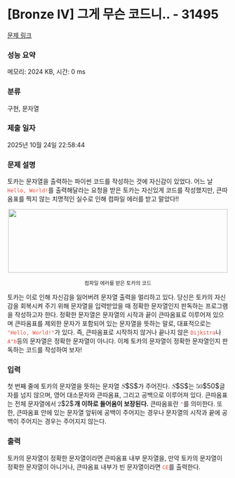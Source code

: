 # [Bronze IV] 그게 무슨 코드니.. - 31495 

[문제 링크](https://www.acmicpc.net/problem/31495) 

### 성능 요약

메모리: 2024 KB, 시간: 0 ms

### 분류

구현, 문자열

### 제출 일자

2025년 10월 24일 22:58:44

### 문제 설명

<p>토카는 문자열을 출력하는 파이썬 코드를 작성하는 것에 자신감이 있었다. 어느 날 <code><span data-darkreader-inline-color="" style="color: rgb(231, 76, 60); --darkreader-inline-color: #e95849;">Hello, World!</span></code>를 출력해달라는 요청을 받은 토카는 자신있게 코드를 작성했지만, 큰따옴표를 찍지 않는 치명적인 실수로 인해 컴파일 에러를 받고 말았다!!</p>

<p style="text-align: center;"><img alt="" src="https://upload.acmicpc.net/d2d0ac63-8f34-45b0-ae65-9802427da1a1/-/preview/" style="height: 145px; width: 500px;"></p>

<p style="text-align: center;"><small>컴파일 에러를 받은 토카의 코드</small></p>

<p>토카는 이로 인해 자신감을 잃어버려 문자열 출력을 멀리하고 있다. 당신은 토카의 자신감을 회복시켜 주기 위해 문자열을 입력받았을 때 정확한 문자열인지 판독하는 프로그램을 작성하고자 한다. 정확한 문자열은 문자열의 시작과 끝이 큰따옴표로 이루어져 있으며 큰따옴표를 제외한 문자가 포함되어 있는 문자열을 뜻하는 말로, 대표적으로는 <code><span style="color:#e74c3c;">"Hello, World!"</span></code>가 있다. 즉, 큰따옴표로 시작하지 않거나 끝나지 않은 <code><span style="color:#e74c3c;">Dijkstra</span></code>나 <code><span style="color:#e74c3c;">A"b</span></code>등의 문자열은 정확한 문자열이 아니다. 이제 토카의 문자열이 정확한 문자열인지 판독하는 코드를 작성하여 보자!</p>

### 입력 

 <p>첫 번째 줄에 토카의 문자열을 뜻하는 문자열 <mjx-container class="MathJax" jax="CHTML" style="font-size: 109%; position: relative;"><mjx-math class="MJX-TEX" aria-hidden="true"><mjx-mi class="mjx-i"><mjx-c class="mjx-c1D446 TEX-I"></mjx-c></mjx-mi></mjx-math><mjx-assistive-mml unselectable="on" display="inline"><math xmlns="http://www.w3.org/1998/Math/MathML"><mi>S</mi></math></mjx-assistive-mml><span aria-hidden="true" class="no-mathjax mjx-copytext">$S$</span></mjx-container>가 주어진다. <mjx-container class="MathJax" jax="CHTML" style="font-size: 109%; position: relative;"><mjx-math class="MJX-TEX" aria-hidden="true"><mjx-mi class="mjx-i"><mjx-c class="mjx-c1D446 TEX-I"></mjx-c></mjx-mi></mjx-math><mjx-assistive-mml unselectable="on" display="inline"><math xmlns="http://www.w3.org/1998/Math/MathML"><mi>S</mi></math></mjx-assistive-mml><span aria-hidden="true" class="no-mathjax mjx-copytext">$S$</span></mjx-container>는 <mjx-container class="MathJax" jax="CHTML" style="font-size: 109%; position: relative;"><mjx-math class="MJX-TEX" aria-hidden="true"><mjx-mn class="mjx-n"><mjx-c class="mjx-c35"></mjx-c><mjx-c class="mjx-c30"></mjx-c></mjx-mn></mjx-math><mjx-assistive-mml unselectable="on" display="inline"><math xmlns="http://www.w3.org/1998/Math/MathML"><mn>50</mn></math></mjx-assistive-mml><span aria-hidden="true" class="no-mathjax mjx-copytext">$50$</span></mjx-container>글자를 넘지 않으며, 영어 대소문자와 큰따옴표, 그리고 공백으로 이루어져 있다. 큰따옴표는 전체 문자열에서 <mjx-container class="MathJax" jax="CHTML" style="font-size: 109%; position: relative;"><mjx-math class="MJX-TEX" aria-hidden="true"><mjx-mn class="mjx-n"><mjx-c class="mjx-c32"></mjx-c></mjx-mn></mjx-math><mjx-assistive-mml unselectable="on" display="inline"><math xmlns="http://www.w3.org/1998/Math/MathML"><mn>2</mn></math></mjx-assistive-mml><span aria-hidden="true" class="no-mathjax mjx-copytext">$2$</span> </mjx-container><strong>개 이하로 들어옴이 보장된다.</strong> 큰따옴표란 <code><span data-darkreader-inline-color="" style="color: rgb(231, 76, 60); --darkreader-inline-color: #e95849;">"</span></code>를 의미한다. 또한, 큰따옴표 안에 있는 문자열 앞뒤에 공백이 주어지는 경우나 문자열의 시작과 끝에 공백이 주어지는 경우는 주어지지 않는다.</p>

### 출력 

 <p>토카의 문자열이 정확한 문자열이라면 큰따옴표 내부 문자열을, 만약 토카의 문자열이 정확한 문자열이 아니거나, 큰따옴표 내부가 빈 문자열이라면 <code><span style="color:#e74c3c;">CE</span></code>를 출력한다.</p>

